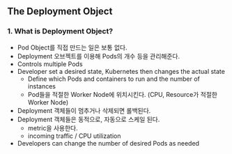 ## The Deployment Object

### 1. What is Deployment Object?

* Pod Object를 직접 만드는 일은 보통 없다.
* Deployment 오브젝트를 이용해 Pods의 개수 등을 관리해준다.
* Controls multiple Pods
* Developer set a desired state, Kubernetes then changes the actual state
    * Define which Pods and containers to run and the number of instances
    * Pod들을 적절한 Worker Node에 위치시킨다. (CPU, Resource가 적절한 Worker Node)
* Deployment 객체들이 멈추거나 삭제되면 롤백된다.
* Deployment 객체들은 동적으로, 자동으로 스케일 된다.
    * metric을 사용한다.
    * incoming traffic / CPU utilization
* Developers can change the number of desired Pods as needed
